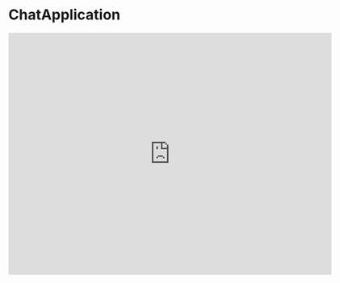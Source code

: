 # ChatApplication

<!-- https://user-images.githubusercontent.com/83011938/174516314-2f6e9e14-72cd-4124-87be-81b3cb8e6af3.mp4 -->

<iframe
    width="640"
    height="480"
    src="https://youtu.be/9eMJvrfyAcg"
    frameborder="0"
    allow="autoplay; encrypted-media"
    allowfullscreen
>
</iframe>


